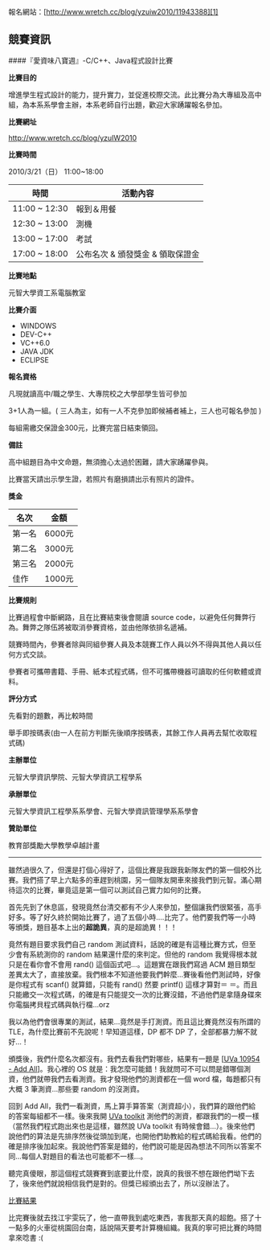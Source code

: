 <!--
[date]:	2010-04-16
[title]: 『愛資味八寶週』-C/C++、Java程式設計比賽
[name]: yuan-ze-university-programming-contest
[tag]: contest | 競賽
-->

報名網站：[http://www.wretch.cc/blog/yzuiw2010/11943388][1]

## 競賽資訊

####『愛資味八寶週』-C/C++、Java程式設計比賽

**比賽目的**

增進學生程式設計的能力，提升實力，並促進校際交流。此比賽分為大專組及高中組，為本系系學會主辦，本系老師自行出題，歡迎大家踴躍報名參加。

**比賽網址**

http://www.wretch.cc/blog/yzuIW2010

**比賽時間**

2010/3/21（日）  11:00~18:00

| 時間 | 活動內容 |
| ---- | -------- |
| 11:00 ~ 12:30 | 報到＆用餐 |
| 12:30 ~ 13:00 | 測機 |
| 13:00 ~ 17:00 | 考試 |
| 17:00 ~ 18:00 | 公布名次 & 頒發獎金 & 領取保證金 |

**比賽地點**

元智大學資工系電腦教室

**比賽介面**

- WINDOWS
- DEV-C++
- VC++6.0
- JAVA JDK
- ECLIPSE

**報名資格**

凡現就讀高中/職之學生、大專院校之大學部學生皆可參加

3+1人為一組。( 三人為主，如有一人不克參加即候補者補上，三人也可報名參加 )

每組需繳交保證金300元，比賽完當日結束領回。

**備註**

高中組題目為中文命題，無須擔心太過於困難，請大家踴躍參與。

比賽當天請出示學生證，若照片有磨損請出示有照片的證件。

**獎金**

| 名次 | 金額 |
| ---- | ---- |
| 第一名 | 6000元 |
| 第二名 | 3000元 |
| 第三名 | 2000元 |
| 佳作 | 1000元 |

**比賽規則**

比賽過程會中斷網路，且在比賽結束後會閱讀 source code，以避免任何舞弊行為。舞弊之隊伍將被取消參賽資格，並由他隊依排名遞補。

競賽時間內，參賽者除與同組參賽人員及本競賽工作人員以外不得與其他人員以任何方式交談。

參賽者可攜帶書籍、手冊、紙本式程式碼，但不可攜帶機器可讀取的任何軟體或資料。

**評分方式**

先看對的題數，再比較時間

舉手即按碼表(由一人在前方判斷先後順序按碼表，其餘工作人員再去幫忙收取程式碼)

**主辦單位**

元智大學資訊學院、元智大學資訊工程學系

**承辦單位**

元智大學資訊工程學系系學會、元智大學資訊管理學系系學會

**贊助單位**

教育部獎勵大學教學卓越計畫

- - - - - - - - - -

雖然過很久了，但還是打個心得好了，這個比賽是我跟我新隊友們的第一個校外比賽。我們搭了早上六點多的車趕到桃園，另一個隊友開車來接我們到元智。滿心期待這次的比賽，畢竟這是第一個可以測試自己實力如何的比賽。

首先先到了休息區，發現竟然台清交都有不少人來參加，整個讓我們很緊張，高手好多。等了好久終於開始比賽了，過了五個小時....比完了。他們要我們等一小時等頒獎，題目基本上出的**超詭異**，真的是超詭異！！！

竟然有題目要求我們自己 random 測試資料，話說的確是有這種比賽方式，但至少會有系統測你的 random 結果還什麼的來判定。但他的 random 我覺得根本就只是在看你會不會用 rand() 這個函式吧…。這題實在跟我們寫過 ACM 題目類型差異太大了，直接放棄。我們根本不知道他要我們幹麼...賽後看他們測試時，好像是你程式有 scanf() 就算錯，只能有 rand() 然要 printf() 這樣才算對＝ ＝。而且只能繳交一次程式碼，的確是有只能提交一次的比賽沒錯，不過他們是拿隨身碟來你電腦拷貝程式碼與執行檔…orz

我以為他們會很專業的測試，結果…竟然是手打測資。而且這比賽竟然沒有所謂的 TLE，為什麼比賽前不先說呢！早知道這樣，DP 都不 DP 了，全部都暴力解不就好…！

頒獎後，我們什麼名次都沒有。我們去看我們對哪些，結果有一題是 [[UVa 10954 - Add All][2]]。我心裡的 OS 就是：我怎麼可能錯！我就問可不可以問是錯哪個測資，他們就帶我們去看測資。我才發現他們的測資都在一個 word 檔，每題都只有大概 3 筆測資…那些要 random 的沒測資。

回到 Add All，我們一看測資，馬上算手算答案（測資超小），我們算的跟他們給的答案每組都不一樣。後來我開 [UVa toolkit][4] 測他們的測資，都跟我們的一模一樣（當然我們程式跑出來也是這樣，雖然說 UVa toolkit 有時候會錯…）。後來他們說他們的算法是先排序然後從頭加到尾，也開他們助教給的程式碼給我看。他們的確是排序後加起來。我說他們答案是錯的，他們說可能是因為想法不同所以答案不同…每個人對題目的看法也可能都不一樣…。

聽完真傻眼，那這個程式競賽賽到底要比什麼，說真的我很不想在跟他們坳下去了，後來他們就說相信我們是對的。但獎已經頒出去了，所以沒辦法了。

[比賽結果][3]

比完賽後就去找江宇雯玩了，他一直帶我到處吃東西，害我那天真的超飽。搭了十一點多的火車從桃園回台南，話說隔天要考計算機組織。我真的寧可把比賽的時間拿來唸書 :(

[1]: http://www.wretch.cc/blog/yzuiw2010/11943388
[2]: http://acm.uva.es/p/v109/10954.html
[3]: http://www.cse.yzu.edu.tw/news/detail?sort=429
[4]: http://uvatoolkit.com/
